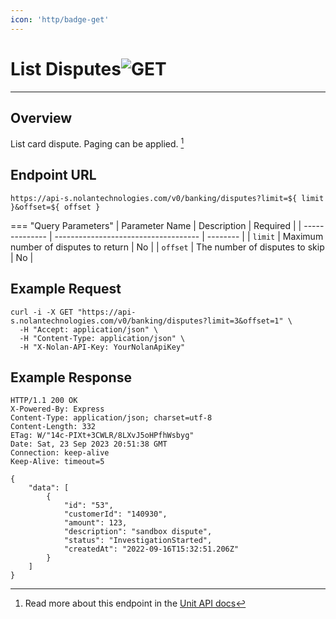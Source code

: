 ```yaml
---
icon: 'http/badge-get'
---
```


<h1 class=article-title>List Disputes<img class="article-title-image" src="/assets/images/badge-get.svg" alt="GET"/></h1>

---

## Overview
List card dispute. Paging can be applied. [^ 1]

## Endpoint URL
`https://api-s.nolantechnologies.com/v0/banking/disputes?limit=${ limit }&offset=${ offset }`

=== "Query Parameters"
    | Parameter Name | Description                          | Required |
    | -------------- | ------------------------------------ | -------- |
    | `limit`        | Maximum number of disputes to return | No      |
    | `offset`       | The number of disputes to skip       | No      |


## Example Request
```text
curl -i -X GET "https://api-s.nolantechnologies.com/v0/banking/disputes?limit=3&offset=1" \
  -H "Accept: application/json" \
  -H "Content-Type: application/json" \
  -H "X-Nolan-API-Key: YourNolanApiKey" 
```

## Example Response
```text
HTTP/1.1 200 OK
X-Powered-By: Express
Content-Type: application/json; charset=utf-8
Content-Length: 332
ETag: W/"14c-PIXt+3CWLR/8LXvJ5oHPfhWsbyg"
Date: Sat, 23 Sep 2023 20:51:38 GMT
Connection: keep-alive
Keep-Alive: timeout=5

{
    "data": [
        {
            "id": "53",
            "customerId": "140930",
            "amount": 123,
            "description": "sandbox dispute",
            "status": "InvestigationStarted",
            "createdAt": "2022-09-16T15:32:51.206Z"
        }
    ]
}
```





[^ 1]: Read more about this endpoint in the <a target="_blank" rel="noopener noreferrer" href="https://docs.unit.co/disputes/#list-disputes">Unit API docs</a>